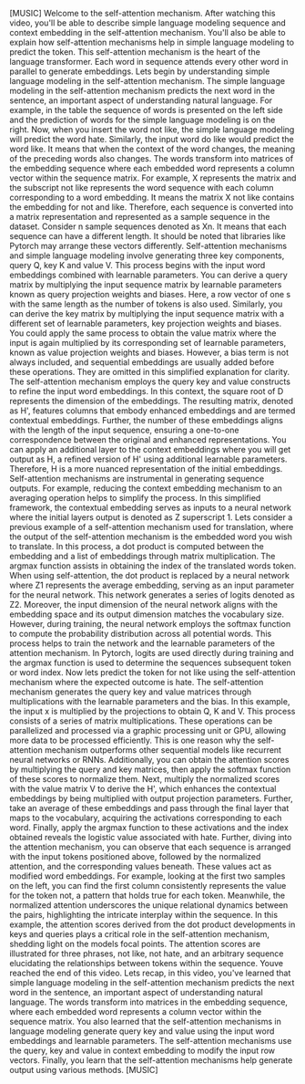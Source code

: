 [MUSIC] Welcome to the self-attention mechanism. After watching this video, you'll be able to describe simple language modeling sequence and context embedding in the self-attention mechanism. You'll also be able to explain how self-attention mechanisms help in simple language modeling to predict the token. This self-attention mechanism is the heart of the language transformer. Each word in sequence attends every other word in parallel to generate embeddings. Lets begin by understanding simple language modeling in the self-attention mechanism. The simple language modeling in the self-attention mechanism predicts the next word in the sentence, an important aspect of understanding natural language. For example, in the table the sequence of words is presented on the left side and the prediction of words for the simple language modeling is on the right. Now, when you insert the word not like, the simple language modeling will predict the word hate. Similarly, the input word do like would predict the word like. It means that when the context of the word changes, the meaning of the preceding words also changes. The words transform into matrices of the embedding sequence where each embedded word represents a column vector within the sequence matrix. For example, X represents the matrix and the subscript not like represents the word sequence with each column corresponding to a word embedding. It means the matrix X not like contains the embedding for not and like. Therefore, each sequence is converted into a matrix representation and represented as a sample sequence in the dataset. Consider n sample sequences denoted as Xn. It means that each sequence can have a different length. It should be noted that libraries like Pytorch may arrange these vectors differently. Self-attention mechanisms and simple language modeling involve generating three key components, query Q, key K and value V. This process begins with the input word embeddings combined with learnable parameters. You can derive a query matrix by multiplying the input sequence matrix by learnable parameters known as query projection weights and biases. Here, a row vector of one s with the same length as the number of tokens is also used. Similarly, you can derive the key matrix by multiplying the input sequence matrix with a different set of learnable parameters, key projection weights and biases. You could apply the same process to obtain the value matrix where the input is again multiplied by its corresponding set of learnable parameters, known as value projection weights and biases. However, a bias term is not always included, and sequential embeddings are usually added before these operations. They are omitted in this simplified explanation for clarity. The self-attention mechanism employs the query key and value constructs to refine the input word embeddings. In this context, the square root of D represents the dimension of the embeddings. The resulting matrix, denoted as H', features columns that embody enhanced embeddings and are termed contextual embeddings. Further, the number of these embeddings aligns with the length of the input sequence, ensuring a one-to-one correspondence between the original and enhanced representations. You can apply an additional layer to the context embeddings where you will get output as H, a refined version of H' using additional learnable parameters. Therefore, H is a more nuanced representation of the initial embeddings. Self-attention mechanisms are instrumental in generating sequence outputs. For example, reducing the context embedding mechanism to an averaging operation helps to simplify the process. In this simplified framework, the contextual embedding serves as inputs to a neural network where the initial layers output is denoted as Z superscript 1. Lets consider a previous example of a self-attention mechanism used for translation, where the output of the self-attention mechanism is the embedded word you wish to translate. In this process, a dot product is computed between the embedding and a list of embeddings through matrix multiplication. The argmax function assists in obtaining the index of the translated words token. When using self-attention, the dot product is replaced by a neural network where Z1 represents the average embedding, serving as an input parameter for the neural network. This network generates a series of logits denoted as Z2. Moreover, the input dimension of the neural network aligns with the embedding space and its output dimension matches the vocabulary size. However, during training, the neural network employs the softmax function to compute the probability distribution across all potential words. This process helps to train the network and the learnable parameters of the attention mechanism. In Pytorch, logits are used directly during training and the argmax function is used to determine the sequences subsequent token or word index. Now lets predict the token for not like using the self-attention mechanism where the expected outcome is hate. The self-attention mechanism generates the query key and value matrices through multiplications with the learnable parameters and the bias. In this example, the input x is multiplied by the projections to obtain Q, K and V. This process consists of a series of matrix multiplications. These operations can be parallelized and processed via a graphic processing unit or GPU, allowing more data to be processed efficiently. This is one reason why the self-attention mechanism outperforms other sequential models like recurrent neural networks or RNNs. Additionally, you can obtain the attention scores by multiplying the query and key matrices, then apply the softmax function of these scores to normalize them. Next, multiply the normalized scores with the value matrix V to derive the H', which enhances the contextual embeddings by being multiplied with output projection parameters. Further, take an average of these embeddings and pass through the final layer that maps to the vocabulary, acquiring the activations corresponding to each word. Finally, apply the argmax function to these activations and the index obtained reveals the logistic value associated with hate. Further, diving into the attention mechanism, you can observe that each sequence is arranged with the input tokens positioned above, followed by the normalized attention, and the corresponding values beneath. These values act as modified word embeddings. For example, looking at the first two samples on the left, you can find the first column consistently represents the value for the token not, a pattern that holds true for each token. Meanwhile, the normalized attention underscores the unique relational dynamics between the pairs, highlighting the intricate interplay within the sequence. In this example, the attention scores derived from the dot product developments in keys and queries plays a critical role in the self-attention mechanism, shedding light on the models focal points. The attention scores are illustrated for three phrases, not like, not hate, and an arbitrary sequence elucidating the relationships between tokens within the sequence. Youve reached the end of this video. Lets recap, in this video, you've learned that simple language modeling in the self-attention mechanism predicts the next word in the sentence, an important aspect of understanding natural language. The words transform into matrices in the embedding sequence, where each embedded word represents a column vector within the sequence matrix. You also learned that the self-attention mechanisms in language modeling generate query key and value using the input word embeddings and learnable parameters. The self-attention mechanisms use the query, key and value in context embedding to modify the input row vectors. Finally, you learn that the self-attention mechanisms help generate output using various methods. [MUSIC]